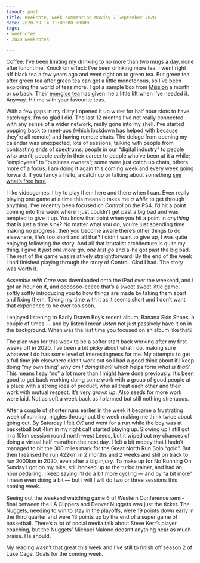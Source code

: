 ```yaml
---
layout: post
title: Weeknote, week commencing Monday 7 September 2020
date: 2020-09-14 11:00:00 +0000
tags:
- weeknotes
- 2020 weeknotes

---
```

Coffee: I’ve been limiting my drinking to no more than two mugs a day, none after lunchtime. Knock on effect: I’ve been drinking more tea. I went right off black tea a few years ago and went right on to green tea. But green tea after green tea after green tea can get a little monotonous, so I’ve been exploring the world of teas more. I got a sample box from [Mission](https://missionuk.com) a month or so back. Their [energise tea](https://missionuk.com/products/energise-pyramids) has given me a little lift when I’ve needed it. Anyway. Hit me with your favourite teas.

With a few gaps in my diary I opened it up wider for half hour slots to have catch ups. I’m so glad I did. The last 12 months I’ve not really connected with any sense of a wider network, really gone into my shell. I’ve started popping back to meet-ups (which lockdown has helped with because they’re all remote) and having remote chats. The deluge from opening my calendar was unexpected, lots of sessions, talking with people from contrasting ends of spectrums: people in our “digital industry” to people who aren’t; people early in their career to people who’ve been at it a while; “employees” to “business owners”; some were just catch up chats, others more of a focus. I am doing it again this coming week and every week going forward. If you fancy a hello, a catch up or talking about something [see what’s free here](https://calendly.com/officeofwilson/catch-up).

I like videogames. I try to play them here and there when I can. Even really playing one game at a time this means it takes me _a while_ to get through anything. I’ve recently been focused on _Control_ on the PS4. I’d hit a point coming into the week where I just couldn’t get past a big bad and was tempted to give it up. You know that point when you hit a point in _anything_ that is just a time sink? No matter what you do, you’re just spending time making no progress, then you become aware there’s other things to do elsewhere, life’s too short and all that? I didn’t want to give up, I was quite enjoying following the story. And all that brutalist architecture is quite my thing. I gave it _just one more go, one last go_ and a-ha got past the big bad. The rest of the game was relatively straightforward. By the end of the week I had finished playing through the story of Control. Glad I had. The story was worth it.

_Assemble with Care_ was downloaded onto the iPad over the weekend, and I got an hour on it, and coooooo-eeeee that’s a sweet sweet little game, softly softly introducing you to how things are made by taking them apart and fixing them. Taking my time with it as it seems short and I don’t want that experience to be over too soon.

I enjoyed listening to Badly Drawn Boy’s recent album, Banana Skin Shoes, a couple of times — and by listen I mean _listen_ not just passively have it on in the background. When was the last time you focused on an album like that?

The plan was for this week to be a softer start back working after my first weeks off in 2020. I’ve been a bit picky about what I do, making sure whatever I do has some level of interestingness for me. My attempts to get a full time job elsewhere didn’t work out so I had a good think about if I keep doing “my own thing” _why am I doing that?_ which helps form _what is that?_. This means I say “no” a lot more than I might have done previously. It’s been good to get back working doing some work with a group of good people at a place with a strong idea of product, who all treat each other and their work with mutual respect. It’s very _grown up_. Also seeds for more work were laid. Not as soft a week back as I planned but still nothing strenuous.

After a couple of shorter runs earlier in the week it became a frustrating week of running, niggles throughout the week making me think twice about going out. By Saturday I felt _OK_ and went for a run while the boy was at basketball but 4km in my right calf started playing up. Slowing up I still got in a 10km session round north-west Leeds, but it wiped out my chances of doing a virtual half marathon the next day. I felt a bit mopey that I hadn’t managed to hit the 300 miles mark for the Great North Run Solo “gold”. But then I realised I'd run 422km in 2 months and 2 weeks and still on track to run 2000km in 2020, even after a big injury. To make up for No Running On Sunday I got on my bike, still hooked up to the turbo trainer, and had an hour pedalling. I keep saying I’ll do a bit more cycling — and by “a bit more” I mean even doing a bit — but I will I will do two or three sessions this coming week.

Seeing out the weekend watching game 6 of Western Conference semi-final between the LA Clippers and Denver Nuggets was just the ticket. The Nuggets, needing to win to stay in the playoffs, were 19 points down early in the third quarter and were 13 points up by the end of a super game of basketball. There’s a lot of social media talk about Steve Kerr’s player coaching, but the Nuggets’ Michael Malone doesn’t anything near as much praise. He should.

My reading wasn’t that great this week and I’ve still to finish off season 2 of Luke Cage. Goals for the coming week.
